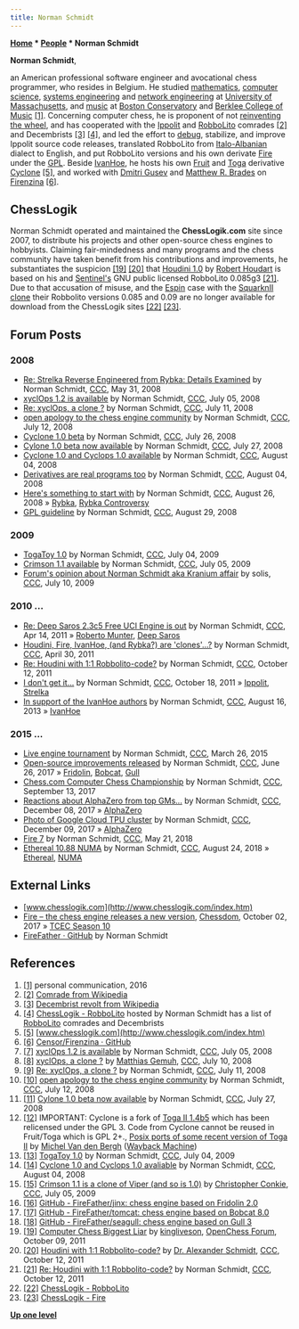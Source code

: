 ```yaml
---
title: Norman Schmidt
---
```

**[Home](Home "Home") \* [People](People "People") \* Norman Schmidt**


**Norman Schmidt**,  

an American professional software engineer and avocational chess programmer, who resides in Belgium. 
He studied [mathematics](https://en.wikipedia.org/wiki/Mathematics), [computer science](https://en.wikipedia.org/wiki/Computer_science), [systems engineering](https://en.wikipedia.org/wiki/Systems_engineering) and [network engineering](https://en.wikipedia.org/wiki/Network_engineering) at [University of Massachusetts](https://en.wikipedia.org/wiki/University_of_Massachusetts), 
and [music](https://en.wikipedia.org/wiki/Music) at [Boston Conservatory](https://en.wikipedia.org/wiki/Boston_Conservatory) and [Berklee College of Music](https://en.wikipedia.org/wiki/Berklee_College_of_Music) <a id="cite-note-1" href="#cite-ref-1">[1]</a>. Concerning computer chess, he is proponent of not [reinventing the wheel](https://en.wikipedia.org/wiki/Reinventing_the_wheel), and has cooperated with the [Ippolit](Ippolit "Ippolit") and [RobboLito](RobboLito "RobboLito") comrades <a id="cite-note-2" href="#cite-ref-2">[2]</a> and Decembrists <a id="cite-note-3" href="#cite-ref-3">[3]</a> <a id="cite-note-4" href="#cite-ref-4">[4]</a>, and led the effort to [debug](Debugging "Debugging"), stabilize, and improve Ippolit source code releases, translated RobboLito from [Italo-Albanian](https://en.wikipedia.org/wiki/Albanians_in_Italy#Italy) dialect to English, and put RobboLito versions and his own derivate [Fire](Fire "Fire") under the [GPL](Free_Software_Foundation#GPL "Free Software Foundation"). Beside [IvanHoe](IvanHoe "IvanHoe"), he hosts his own [Fruit](Fruit "Fruit") and [Toga](Toga "Toga") derivative [Cyclone](Cyclone "Cyclone") <a id="cite-note-5" href="#cite-ref-5">[5]</a>, and worked with [Dmitri Gusev](Dmitri_Gusev "Dmitri Gusev") and [Matthew R. Brades](Matthew_R._Brades "Matthew R. Brades") on [Firenzina](Firenzina "Firenzina") <a id="cite-note-6" href="#cite-ref-6">[6]</a>. 



## ChessLogik


Norman Schmidt operated and maintained the **ChessLogik.com** site since 2007, to distribute his projects and other open-source chess engines to hobbyists. Claiming fair-mindedness and many programs and the chess community have taken benefit from his contributions and improvements, he substantiates the suspicion <a id="cite-note-19" href="#cite-ref-19">[19]</a> <a id="cite-note-20" href="#cite-ref-20">[20]</a> that [Houdini 1.0](Houdini "Houdini") by [Robert Houdart](Robert_Houdart "Robert Houdart") is based on his and [Sentinel's](Milos_Stanisavljevic "Milos Stanisavljevic") GNU public licensed RobboLito 0.085g3 <a id="cite-note-21" href="#cite-ref-21">[21]</a>. 
Due to that accusation of misuse, and the [Espin](index.php?title=Johandry_Gonzalez_Espin&action=edit&redlink=1 "Johandry Gonzalez Espin (page does not exist)") case with the [SquarknII](index.php?title=SquarknII&action=edit&redlink=1 "SquarknII (page does not exist)") [clone](Category:Clone "Category:Clone") their Robbolito versions 0.085 and 0.09 are no longer available for download from the ChessLogik sites <a id="cite-note-22" href="#cite-ref-22">[22]</a> <a id="cite-note-23" href="#cite-ref-23">[23]</a>. 



## Forum Posts


### 2008


* [Re: Strelka Reverse Engineered from Rybka: Details Examined](http://www.talkchess.com/forum/viewtopic.php?topic_view=threads&p=193105&t=20936) by Norman Schmidt, [CCC](CCC "CCC"), May 31, 2008
* [xyclOps 1.2 is available](http://www.talkchess.com/forum/viewtopic.php?t=22151) by Norman Schmidt, [CCC](CCC "CCC"), July 05, 2008
* [Re: xyclOps, a clone ?](http://www.talkchess.com/forum/viewtopic.php?topic_view=threads&p=200082&t=22276) by Norman Schmidt, [CCC](CCC "CCC"), July 11, 2008
* [open apology to the chess engine community](http://www.talkchess.com/forum/viewtopic.php?t=22306) by Norman Schmidt, [CCC](CCC "CCC"), July 12, 2008
* [Cyclone 1.0 beta](http://www.talkchess.com/forum/viewtopic.php?t=22591) by Norman Schmidt, [CCC](CCC "CCC"), July 26, 2008
* [Cylone 1.0 beta now available](http://www.talkchess.com/forum/viewtopic.php?t=22619) by Norman Schmidt, [CCC](CCC "CCC"), July 27, 2008
* [Cyclone 1.0 and Cyclops 1.0 available](http://www.talkchess.com/forum/viewtopic.php?t=22794) by Norman Schmidt, [CCC](CCC "CCC"), August 04, 2008
* [Derivatives are real programs too](http://www.talkchess.com/forum/viewtopic.php?t=24749) by Norman Schmidt, [CCC](CCC "CCC"), August 04, 2008
* [Here's something to start with](http://www.talkchess.com/forum/viewtopic.php?t=23275) by Norman Schmidt, [CCC](CCC "CCC"), August 26, 2008 » [Rybka](Rybka "Rybka"), [Rybka Controversy](Rybka_Controversy "Rybka Controversy")
* [GPL guideline](http://www.talkchess.com/forum/viewtopic.php?t=23369) by Norman Schmidt, [CCC](CCC "CCC"), August 29, 2008


### 2009


* [TogaToy 1.0](http://www.talkchess.com/forum/viewtopic.php?t=28787) by Norman Schmidt, [CCC](CCC "CCC"), July 04, 2009
* [Crimson 1.1 available](http://www.talkchess.com/forum/viewtopic.php?t=28788) by Norman Schmidt, [CCC](CCC "CCC"), July 05, 2009
* [Forum's opinion about Norman Schmidt aka Kranium affair](http://www.talkchess.com/forum3/viewtopic.php?f=2&t=28881) by solis, [CCC](CCC "CCC"), July 10, 2009


### 2010 ...


* [Re: Deep Saros 2.3c5 Free UCI Engine is out](http://www.talkchess.com/forum/viewtopic.php?topic_view=threads&p=403004&t=36954) by Norman Schmidt, [CCC](CCC "CCC"), Apr 14, 2011 » [Roberto Munter](Roberto_Munter "Roberto Munter"), [Deep Saros](Deep_Saros "Deep Saros")
* [Houdini, Fire, IvanHoe, (and Rybka?) are 'clones'...?](http://www.talkchess.com/forum/viewtopic.php?topic_view=threads&p=405215&t=38932) by Norman Schmidt, [CCC](CCC "CCC"), April 30, 2011
* [Re: Houdini with 1:1 Robbolito-code?](http://www.talkchess.com/forum/viewtopic.php?topic_view=threads&p=428534&t=40728) by Norman Schmidt, [CCC](CCC "CCC"), October 12, 2011
* [I don't get it...](http://www.talkchess.com/forum/viewtopic.php?t=40810) by Norman Schmidt, [CCC](CCC "CCC"), October 18, 2011 » [Ippolit](Ippolit "Ippolit"), [Strelka](Strelka "Strelka")
* [In support of the IvanHoe authors](http://www.talkchess.com/forum3/viewtopic.php?f=2&t=48983) by Norman Schmidt, [CCC](CCC "CCC"), August 16, 2013 » [IvanHoe](IvanHoe "IvanHoe")


### 2015 ...


* [Live engine tournament](http://www.talkchess.com/forum3/viewtopic.php?f=6&t=55795) by Norman Schmidt, [CCC](CCC "CCC"), March 26, 2015
* [Open-source improvements released](http://www.talkchess.com/forum/viewtopic.php?t=64418) by Norman Schmidt, [CCC](CCC "CCC"), June 26, 2017 » [Fridolin](Fridolin "Fridolin"), [Bobcat](Bobcat "Bobcat"), [Gull](Gull "Gull")
* [Chess.com Computer Chess Championship](http://www.talkchess.com/forum3/viewtopic.php?f=2&t=65164) by Norman Schmidt, [CCC](CCC "CCC"), September 13, 2017
* [Reactions about AlphaZero from top GMs...](http://www.talkchess.com/forum3/viewtopic.php?f=2&t=65934) by Norman Schmidt, [CCC](CCC "CCC"), December 08, 2017 » [AlphaZero](AlphaZero "AlphaZero")
* [Photo of Google Cloud TPU cluster](http://www.talkchess.com/forum3/viewtopic.php?f=2&t=65945) by Norman Schmidt, [CCC](CCC "CCC"), December 09, 2017 » [AlphaZero](AlphaZero "AlphaZero")
* [Fire 7](http://www.talkchess.com/forum3/viewtopic.php?f=2&t=67513) by Norman Schmidt, [CCC](CCC "CCC"), May 21, 2018
* [Ethereal 10.88 NUMA](http://www.talkchess.com/forum3/viewtopic.php?f=2&t=68293) by Norman Schmidt, [CCC](CCC "CCC"), August 24, 2018 » [Ethereal](Ethereal "Ethereal"), [NUMA](NUMA "NUMA")


## External Links


* [www.chesslogik.com](http://www.chesslogik.com/index.htm)
* [Fire – the chess engine releases a new version](http://www.chessdom.com/fire-the-chess-engine-releases-a-new-version/), [Chessdom](index.php?title=Chessdom&action=edit&redlink=1 "Chessdom (page does not exist)"), October 02, 2017 » [TCEC Season 10](TCEC_Season_10 "TCEC Season 10")
* [FireFather · GitHub](https://github.com/FireFather) by Norman Schmidt


## References


1. <a id="cite-ref-1" href="#cite-note-1">[1]</a> personal communication, 2016
2. <a id="cite-ref-2" href="#cite-note-2">[2]</a> [Comrade from Wikipedia](https://en.wikipedia.org/wiki/Comrade)
3. <a id="cite-ref-3" href="#cite-note-3">[3]</a> [Decembrist revolt from Wikipedia](https://en.wikipedia.org/wiki/Decembrist_revolt)
4. <a id="cite-ref-4" href="#cite-note-4">[4]</a> [ChessLogik - RobboLito](http://users.telenet.be/chesslogik//robbolito.htm) hosted by Norman Schmidt has a list of [RobboLito](RobboLito "RobboLito") comrades and Decembrists
5. <a id="cite-ref-5" href="#cite-note-5">[5]</a> [www.chesslogik.com](http://www.chesslogik.com/index.htm)
6. <a id="cite-ref-6" href="#cite-note-6">[6]</a> [Censor/Firenzina · GitHub](https://github.com/Censor/Firenzina)
7. <a id="cite-ref-7" href="#cite-note-7">[7]</a> [xyclOps 1.2 is available](http://www.talkchess.com/forum/viewtopic.php?t=22151) by Norman Schmidt, [CCC](CCC "CCC"), July 05, 2008
8. <a id="cite-ref-8" href="#cite-note-8">[8]</a> [xyclOps, a clone ?](http://www.talkchess.com/forum/viewtopic.php?t=22276) by [Matthias Gemuh](Matthias_Gemuh "Matthias Gemuh"), [CCC](CCC "CCC"), July 10, 2008
9. <a id="cite-ref-9" href="#cite-note-9">[9]</a> [Re: xyclOps, a clone ?](http://www.talkchess.com/forum/viewtopic.php?topic_view=threads&p=200082&t=22276) by Norman Schmidt, [CCC](CCC "CCC"), July 11, 2008
10. <a id="cite-ref-10" href="#cite-note-10">[10]</a> [open apology to the chess engine community](http://www.talkchess.com/forum/viewtopic.php?t=22306) by Norman Schmidt, [CCC](CCC "CCC"), July 12, 2008
11. <a id="cite-ref-11" href="#cite-note-11">[11]</a> [Cylone 1.0 beta now available](http://www.talkchess.com/forum/viewtopic.php?t=22619) by Norman Schmidt, [CCC](CCC "CCC"), July 27, 2008
12. <a id="cite-ref-12" href="#cite-note-12">[12]</a> IMPORTANT: Cyclone is a fork of [Toga II 1.4b5](Toga#1.4beta5c "Toga") which has been relicensed under the GPL 3. Code from Cyclone cannot be reused in Fruit/Toga which is GPL 2+., [Posix ports of some recent version of Toga II](https://web.archive.org/web/20131012012343/http://hardy.uhasselt.be/Toga/posix_versions/) by [Michel Van den Bergh](Michel_Van_den_Bergh "Michel Van den Bergh") ([Wayback Machine](https://en.wikipedia.org/wiki/Wayback_Machine))
13. <a id="cite-ref-13" href="#cite-note-13">[13]</a> [TogaToy 1.0](http://www.talkchess.com/forum/viewtopic.php?t=28787) by Norman Schmidt, [CCC](CCC "CCC"), July 04, 2009
14. <a id="cite-ref-14" href="#cite-note-14">[14]</a> [Cyclone 1.0 and Cyclops 1.0 avaliable](http://www.talkchess.com/forum/viewtopic.php?t=22794) by Norman Schmidt, [CCC](CCC "CCC"), August 04, 2008
15. <a id="cite-ref-15" href="#cite-note-15">[15]</a> [Crimson 1.1 is a clone of Viper (and so is 1.0)](http://www.talkchess.com/forum/viewtopic.php?topic_view=threads&p=278427) by [Christopher Conkie](index.php?title=Christopher_Conkie&action=edit&redlink=1 "Christopher Conkie (page does not exist)"), [CCC](CCC "CCC"), July 05, 2009
16. <a id="cite-ref-16" href="#cite-note-16">[16]</a> [GitHub - FireFather/jinx: chess engine based on Fridolin 2.0](https://github.com/FireFather/jinx)
17. <a id="cite-ref-17" href="#cite-note-17">[17]</a> [GitHub - FireFather/tomcat: chess engine based on Bobcat 8.0](https://github.com/FireFather/tomcat)
18. <a id="cite-ref-18" href="#cite-note-18">[18]</a> [GitHub - FireFather/seagull: chess engine based on Gull 3](https://github.com/FireFather/seagull)
19. <a id="cite-ref-19" href="#cite-note-19">[19]</a> [Computer Chess Biggest Liar](http://www.open-chess.org/viewtopic.php?f=3&t=1647) by [kingliveson](Franklin_Titus "Franklin Titus"), [OpenChess Forum](Computer_Chess_Forums "Computer Chess Forums"), October 09, 2011
20. <a id="cite-ref-20" href="#cite-note-20">[20]</a> [Houdini with 1:1 Robbolito-code?](http://www.talkchess.com/forum/viewtopic.php?t=40728) by [Dr. Alexander Schmidt](index.php?title=Dr._Alexander_Schmidt&action=edit&redlink=1 "Dr. Alexander Schmidt (page does not exist)"), [CCC](CCC "CCC"), October 12, 2011
21. <a id="cite-ref-21" href="#cite-note-21">[21]</a> [Re: Houdini with 1:1 Robbolito-code?](http://www.talkchess.com/forum/viewtopic.php?topic_view=threads&p=428534&t=40728) by Norman Schmidt, [CCC](CCC "CCC"), October 12, 2011
22. <a id="cite-ref-22" href="#cite-note-22">[22]</a> [ChessLogik - RobboLito](http://users.telenet.be/chesslogik//robbolito.htm)
23. <a id="cite-ref-23" href="#cite-note-23">[23]</a> [ChessLogik - Fire](http://users.telenet.be/chesslogik//fire.htm)

**[Up one level](People "People")**







 
